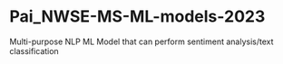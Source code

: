 # Pai_NWSE-MS-ML-models-2023
Multi-purpose NLP ML Model that can perform sentiment analysis/text classification 
